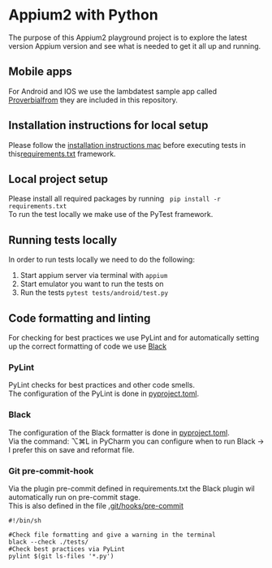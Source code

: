 # Appium2 with Python

The purpose of this Appium2 playground project is to explore the latest version Appium version and see what is needed to
get it all up and running.

## Mobile apps

For Android and IOS we use the lambdatest sample app called [Proverbialfrom](testapps) they are included in this
repository.

## Installation instructions for local setup

Please follow the [installation instructions mac](./documentation/installation_mac.md) before executing tests in
this[requirements.txt](requirements.txt)
framework.

## Local project setup  
Please install all required packages by running ``` pip install -r requirements.txt```  
To run the test locally we make use of the PyTest framework.

## Running tests locally

In order to run tests locally we need to do the following:

1. Start appium server via terminal with ``` appium ```
2. Start emulator you want to run the tests on
3. Run the tests ``` pytest tests/android/test.py ```

## Code formatting and linting

For checking for best practices we use PyLint and for automatically setting up the correct formatting of code we
use [Black](https://black.readthedocs.io/en/stable/index.html)

### PyLint

PyLint checks for best practices and other code smells.  
The configuration of the PyLint is done in [pyproject.toml](./pyproject.toml).

### Black

The configuration of the Black formatter is done in [pyproject.toml](./pyproject.toml).  
Via the command: ⌥⌘L in PyCharm you can configure when to run Black -> I prefer this on save and reformat file.

### Git pre-commit-hook

Via the plugin pre-commit defined in requirements.txt the Black plugin wil automatically run on pre-commit stage.  
This is also defined in the file [.git/hooks/pre-commit](.git/hooks/pre-commit)

```
#!/bin/sh

#Check file formatting and give a warning in the terminal
black --check ./tests/
#Check best practices via PyLint
pylint $(git ls-files '*.py') 

```

